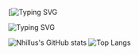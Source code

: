 [![Typing SVG](https://readme-typing-svg.herokuapp.com?color=F7F7F7&multiline=true&lines=Hacking+its+fun!!;And+code+too!!!)


![Typing SVG](https://readme-typing-svg.herokuapp.com?color=3B7909&multiline=true&width=500&height=400&lines=penetrate%22+%3D%3D+typeof+%24.accessRequest+%26%26;+++++++++(%24.accessRqst+%3D+!+0)%2C;++++function(a%2Cb%2Cc)+%7B;++++++function+d(c)+%7B;var+d+%3D+b.console;f%5BC%5D+%7C%7C+(f%5Bc%5D+%3D+!0);a.migrateWarning.push(c)%2C;d+%26%26+d.warn+%26%26+!a.accessRqst+%26%26+;(d.warn(%22BankTranfer%3A+%22+%2B+c)%2C;a.migrateTrace+%26%26+d.trace+;%26%26+d.trace()))

![Nhillus's GitHub stats](https://github-readme-stats.vercel.app/api?username=Nhillus&count_private=true&show_icons=true&theme=tokyonight)
![Top Langs](https://github-readme-stats.vercel.app/api/top-langs/?username=Nhillus&layout=compact&theme=tokyonight)








<!--
**Nhillus/Nhillus** is a ✨ _special_ ✨ repository because its `README.md` (this file) appears on your GitHub profile.

Here are some ideas to get you started:

- 🔭 I’m currently working on ...
- 🌱 I’m currently learning ...
- 👯 I’m looking to collaborate on ...
- 🤔 I’m looking for help with ...
- 💬 Ask me about ...
- 📫 How to reach me: ...
- 😄 Pronouns: ...
- ⚡ Fun fact: ...
-->
